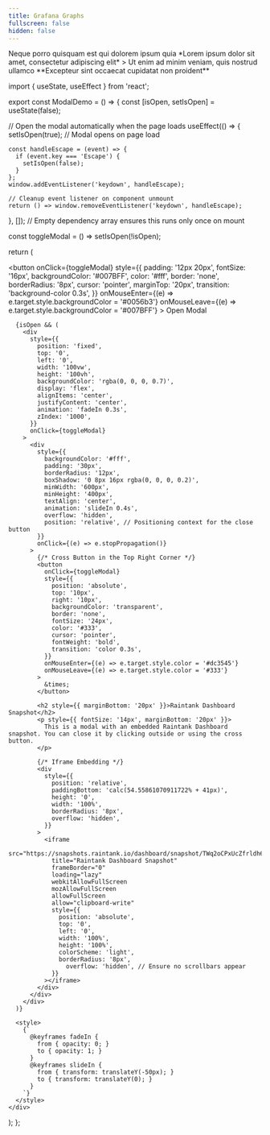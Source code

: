 ```yaml
---
title: Grafana Graphs
fullscreen: false
hidden: false
---
```

<Cards columns={4}>
  <Card title="First Card" href="https://readme.com" icon="fa-home" target="_blank">
    Neque porro quisquam est qui dolorem ipsum quia
  </Card>

  <Card title="Second Card" icon="fa-user">
    *Lorem ipsum dolor sit amet, consectetur adipiscing elit*
  </Card>

  <Card title="Third Card" icon="fa-star">
    > Ut enim ad minim veniam, quis nostrud ullamco
  </Card>

  <Card title="Fourth Card" icon="fa-question">
    **Excepteur sint occaecat cupidatat non proident**
  </Card>
</Cards>

<br />

import { useState, useEffect } from 'react';

<div style={{ margin: '20px 0' }}>
  <ModalDemo />
</div>

export const ModalDemo = () => {
  const [isOpen, setIsOpen] = useState(false);

  // Open the modal automatically when the page loads
  useEffect(() => {
    setIsOpen(true);  // Modal opens on page load

    const handleEscape = (event) => {
      if (event.key === 'Escape') {
        setIsOpen(false);
      }
    };
    window.addEventListener('keydown', handleEscape);

    // Cleanup event listener on component unmount
    return () => window.removeEventListener('keydown', handleEscape);
  }, []); // Empty dependency array ensures this runs only once on mount

  const toggleModal = () => setIsOpen(!isOpen);

  return (
    <div>
      <button
        onClick={toggleModal}
        style={{
          padding: '12px 20px',
          fontSize: '16px',
          backgroundColor: '#007BFF',
          color: '#fff',
          border: 'none',
          borderRadius: '8px',
          cursor: 'pointer',
          marginTop: '20px',
          transition: 'background-color 0.3s',
        }}
        onMouseEnter={(e) => e.target.style.backgroundColor = '#0056b3'}
        onMouseLeave={(e) => e.target.style.backgroundColor = '#007BFF'}
      >
        Open Modal
      </button>

      {isOpen && (
        <div
          style={{
            position: 'fixed',
            top: '0',
            left: '0',
            width: '100vw',
            height: '100vh',
            backgroundColor: 'rgba(0, 0, 0, 0.7)',
            display: 'flex',
            alignItems: 'center',
            justifyContent: 'center',
            animation: 'fadeIn 0.3s',
            zIndex: '1000',
          }}
          onClick={toggleModal}
        >
          <div
            style={{
              backgroundColor: '#fff',
              padding: '30px',
              borderRadius: '12px',
              boxShadow: '0 8px 16px rgba(0, 0, 0, 0.2)',
              minWidth: '600px',
              minHeight: '400px',
              textAlign: 'center',
              animation: 'slideIn 0.4s',
              overflow: 'hidden',
              position: 'relative', // Positioning context for the close button
            }}
            onClick={(e) => e.stopPropagation()}
          >
            {/* Cross Button in the Top Right Corner */}
            <button
              onClick={toggleModal}
              style={{
                position: 'absolute',
                top: '10px',
                right: '10px',
                backgroundColor: 'transparent',
                border: 'none',
                fontSize: '24px',
                color: '#333',
                cursor: 'pointer',
                fontWeight: 'bold',
                transition: 'color 0.3s',
              }}
              onMouseEnter={(e) => e.target.style.color = '#dc3545'}
              onMouseLeave={(e) => e.target.style.color = '#333'}
            >
              &times;
            </button>

            <h2 style={{ marginBottom: '20px' }}>Raintank Dashboard Snapshot</h2>
            <p style={{ fontSize: '14px', marginBottom: '20px' }}>
              This is a modal with an embedded Raintank Dashboard snapshot. You can close it by clicking outside or using the cross button.
            </p>

            {/* Iframe Embedding */}
            <div
              style={{
                position: 'relative',
                paddingBottom: 'calc(54.55861070911722% + 41px)',
                height: '0',
                width: '100%',
                borderRadius: '8px',
                overflow: 'hidden',
              }}
            >
              <iframe
                src="https://snapshots.raintank.io/dashboard/snapshot/TWq2oCPxUcZfrldh6dnVHJQoZJWh5lX2"
                title="Raintank Dashboard Snapshot"
                frameBorder="0"
                loading="lazy"
                webkitAllowFullScreen
                mozAllowFullScreen
                allowFullScreen
                allow="clipboard-write"
                style={{
                  position: 'absolute',
                  top: '0',
                  left: '0',
                  width: '100%',
                  height: '100%',
                  colorScheme: 'light',
                  borderRadius: '8px',
                    overflow: 'hidden', // Ensure no scrollbars appear
                }}
              ></iframe>
            </div>
          </div>
        </div>
      )}

      <style>
        {`
          @keyframes fadeIn {
            from { opacity: 0; }
            to { opacity: 1; }
          }
          @keyframes slideIn {
            from { transform: translateY(-50px); }
            to { transform: translateY(0); }
          }
        `}
      </style>
    </div>
  );
};